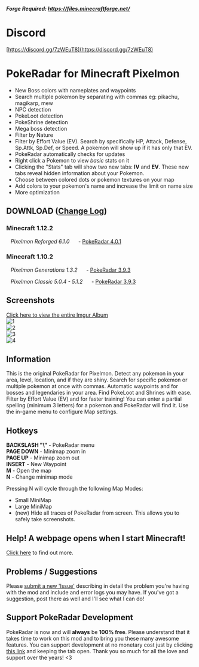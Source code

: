 ***Forge Required: https://files.minecraftforge.net/***  

# Discord
[https://discord.gg/7zWEuT8](https://discord.gg/7zWEuT8)

# PokeRadar for Minecraft Pixelmon
- New Boss colors with nameplates and waypoints
- Search multiple pokemon by separating with commas eg: pikachu, magikarp, mew
- NPC detection
- PokeLoot detection
- PokeShrine detection
- Mega boss detection
- Filter by Nature
- Filter by Effort Value (EV). Search by specifically HP, Attack, Defense, Sp.Attk, Sp.Def, or Speed. A pokemon will show up if it has only that EV.
- PokeRadar automatically checks for updates
- Right click a Pokemon to view *basic* stats on it
- Clicking the "Stats" tab will show two new tabs: **IV** and **EV**. These new tabs reveal hidden information about your Pokemon.
- Choose between colored dots or pokemon textures on your map
- Add colors to your pokemon's name and increase the limit on name size
- More optimization
  

## DOWNLOAD ([Change Log](https://github.com/kcaf/PokeRadar/wiki/Change-Log))

### Minecraft 1.12.2
&nbsp;&nbsp; *Pixelmon Reforged 6.1.0*
&nbsp;&nbsp;&nbsp;&nbsp; - [PokeRadar 4.0.1](https://goo.gl/Xt2pdq)
  
### Minecraft 1.10.2
&nbsp;&nbsp; *Pixelmon Generations 1.3.2*
&nbsp;&nbsp;&nbsp;&nbsp; - [PokeRadar 3.9.3](https://goo.gl/KrPFtE)
  
&nbsp;&nbsp; *Pixelmon Classic 5.0.4 - 5.1.2*
&nbsp;&nbsp;&nbsp;&nbsp; - [PokeRadar 3.9.3](https://goo.gl/KrPFtE)
  

## Screenshots
[Click here to view the entire Imgur Album](https://imgur.com/a/H2aqG)  
![1](https://i.imgur.com/0vMqhBo.png)  
![2](https://i.imgur.com/Bgibxgf.png)  
![3](https://i.imgur.com/M3LfGyq.png)  
![4](https://i.imgur.com/SF83f8S.png)  


## Information

This is the original PokeRadar for Pixelmon. Detect any pokemon in your area, level, location, and if they are shiny. Search for specific pokemon or multiple pokemon at once with commas. Automatic waypoints and for bosses and legendaries in your area. Find PokeLoot and Shrines with ease. Filter by Effort Value (EV) and for faster training! You can enter a partial spelling (minimum 3 letters) for a pokemon and PokeRadar will find it. Use the in-game menu to configure Map settings.
  

## Hotkeys

**BACKSLASH "\\"** - PokeRadar menu  
**PAGE DOWN** - Minimap zoom in  
**PAGE UP** - Minimap zoom out  
**INSERT** - New Waypoint  
**M** - Open the map  
**N** - Change minimap mode  

Pressing N will cycle through the following Map Modes:  
- Small MiniMap
- Large MiniMap
- (new) Hide all traces of PokeRadar from screen. This allows you to safely take screenshots.
  

## Help! A webpage opens when I start Minecraft!
[Click here](https://github.com/kcaf/PokeRadar/wiki/A-webpage-opened%3F) to find out more.

## Problems / Suggestions
Please [submit a new 'Issue'](https://github.com/kcaf/PokeRadar/issues/new) describing in detail the problem you're having with the mod and include and error logs you may have. If you've got a suggestion, post there as well and I'll see what I can do!
  

## Support PokeRadar Development
PokeRadar is now and will __always__ be **100% free**. Please understand that it takes time to work on this mod and to bring you these many awesome features. You can support development at no monetary cost just by clicking [this link](https://kcaf.github.io/PokeRadar/) and keeping the tab open. Thank you so much for all the love and support over the years! <3
